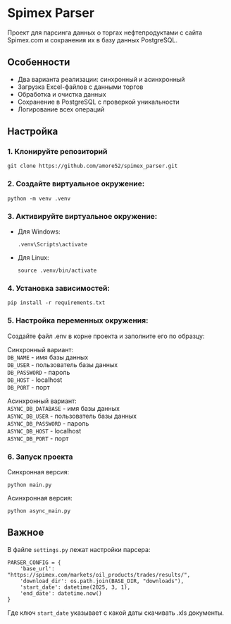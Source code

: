 # Spimex Parser
Проект для парсинга данных о торгах нефтепродуктами с сайта Spimex.com и сохранения их в базу данных PostgreSQL.
## Особенности
* Два варианта реализации: синхронный и асинхронный
* Загрузка Excel-файлов с данными торгов
* Обработка и очистка данных
* Сохранение в PostgreSQL с проверкой уникальности
* Логирование всех операций
## Настройка
### 1. Клонируйте репозиторий 
```
git clone https://github.com/amore52/spimex_parser.git
```
### 2. Создайте виртуальное окружение:
```
python -m venv .venv
```
### 3. Активируйте виртуальное окружение:

* Для Windows:
    ```
    .venv\Scripts\activate
* Для Linux:
    ```
  source .venv/bin/activate
### 4. Установка зависимостей:
```
pip install -r requirements.txt
```
### 5. Настройка переменных окружения:  
Создайте файл .env в корне проекта и заполните его по образцу:

Синхронный вариант:  
`DB_NAME` - имя базы данных  
`DB_USER` - пользователь базы данных  
`DB_PASSWORD` - пароль  
`DB_HOST` - localhost  
`DB_PORT` - порт  

Асинхронный вариант:  
`ASYNC_DB_DATABASE` - имя базы данных  
`ASYNC_DB_USER` - пользователь базы данных  
`ASYNC_DB_PASSWORD` - пароль  
`ASYNC_DB_HOST` - localhost  
`ASYNC_DB_PORT` - порт  

### 6. Запуск проекта
Синхронная версия:  
```
python main.py
```
Асинхронная версия:
```
python async_main.py
```
## Важное
В файле `settings.py` лежат настройки парсера:
```
PARSER_CONFIG = {
    'base_url': "https://spimex.com/markets/oil_products/trades/results/",
    'download_dir': os.path.join(BASE_DIR, "downloads"),
    'start_date': datetime(2025, 3, 1),
    'end_date': datetime.now()
}
```
Где ключ `start_date` указывает с какой даты скачивать .xls документы.
